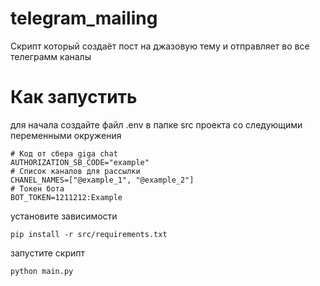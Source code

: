 # telegram_mailing
Скрипт который создаёт пост на джазовую тему и отправляет во все телеграмм каналы
# Как запустить
для начала создайте файл .env в папке src проекта со следующими переменными окружения
```
# Код от сбера giga chat
AUTHORIZATION_SB_CODE="example"
# Список каналов для рассылки
CHANEL_NAMES=["@example_1", "@example_2"]
# Токен бота
BOT_TOKEN=1211212:Example
```
установите зависимости
```commandline
pip install -r src/requirements.txt
```
запустите скрипт
```commandline
python main.py
```